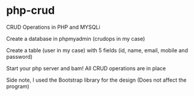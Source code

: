 # php-crud
CRUD Operations in PHP and MYSQLi

Create a database in phpmyadmin (crudops in my case)

Create a table (user in my case) with 5 fields (id, name, email, mobile and password)

Start your php server and bam! All CRUD operations are in place

Side note, I used the Bootstrap library for the design (Does not affect the program)
